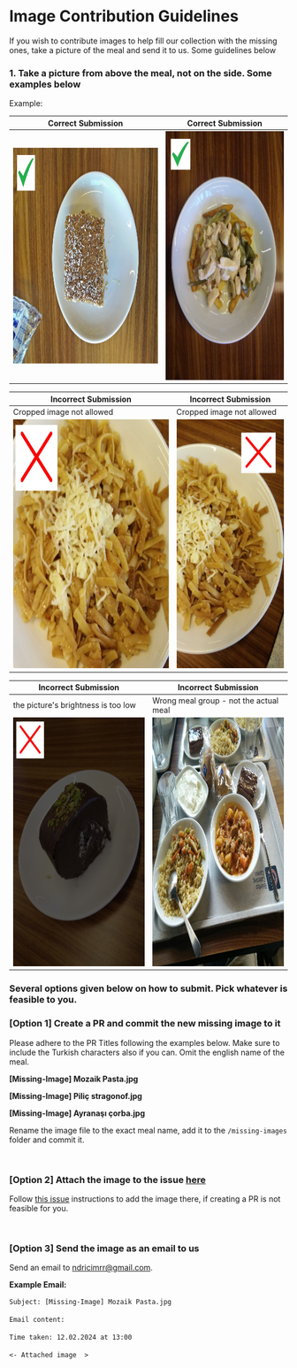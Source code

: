 # Image Contribution Guidelines

If you wish to contribute images to help fill our collection with the missing ones, take a picture of the meal and send it to us. Some guidelines below

### 1. Take a picture from above the meal, not on the side. Some examples below

Example:

| Correct Submission                                                                      | Correct Submission                                                                      |
| --------------------------------------------------------------------------------------- | --------------------------------------------------------------------------------------- |
| <img src="sample_correct/sample_missing_1.jpg" alt="Sample 1" width="500" height="390"> | <img src="sample_correct/sample_missing_2.jpg" alt="Sample 2" width="390" height="450"> |

| Incorrect Submission                                                                                        | Incorrect Submission                                                                                        |
| ----------------------------------------------------------------------------------------------------------- | ----------------------------------------------------------------------------------------------------------- |
| Cropped image not allowed                                                                                   | Cropped image not allowed                                                                                   |
| <img src="sample_correct/incorrect_sample_missing_1.jpg" alt="Sample 1 Incorrect" width="450" height="450"> | <img src="sample_correct/incorrect_sample_missing_2.jpg" alt="Sample 2 Incorrect" width="290" height="450"> |

| Incorrect Submission                                                                                        | Incorrect Submission                                                                                     |
| ----------------------------------------------------------------------------------------------------------- | -------------------------------------------------------------------------------------------------------- |
| the picture's brightness is too low                                                                         | Wrong meal group - not the actual meal                                                                   |
| <img src="sample_correct/incorrect_sample_missing_3.jpg" alt="Sample 3 Incorrect" width="390" height="450"> | <img src="sample_correct/sample_wrong_meal_group.jpg" alt="Sample 4 Incorrect" width="390" height="450"> |

### Several options given below on how to submit. Pick whatever is feasible to you.

### [Option 1] Create a PR and commit the new missing image to it

Please adhere to the PR Titles following the examples below. Make sure to include the Turkish characters also if you can. Omit the english name of the meal.

**[Missing-Image] Mozaik Pasta.jpg**

**[Missing-Image] Piliç stragonof.jpg**

**[Missing-Image] Ayranaşı çorba.jpg**

Rename the image file to the exact meal name, add it to the `/missing-images` folder and commit it.

<br/>

### [Option 2] Attach the image to the issue [here](https://github.com/ndricimrr/bilmenu/issues/27)

Follow [this issue](https://github.com/ndricimrr/bilmenu/issues/27) instructions to add the image there, if creating a PR is not feasible for you.

<br/>

### [Option 3] Send the image as an email to us

Send an email to <a href="mailto:ndricimrr@gmail.com">ndricimrr@gmail.com</a>.

**Example Email:**

    Subject: [Missing-Image] Mozaik Pasta.jpg

    Email content:

    Time taken: 12.02.2024 at 13:00

    <- Attached image  >
